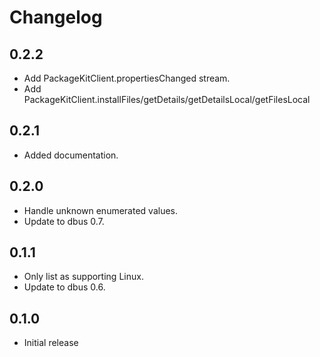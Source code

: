 # Changelog

## 0.2.2

* Add PackageKitClient.propertiesChanged stream.
* Add PackageKitClient.installFiles/getDetails/getDetailsLocal/getFilesLocal

## 0.2.1

* Added documentation.

## 0.2.0

* Handle unknown enumerated values.
* Update to dbus 0.7.

## 0.1.1

* Only list as supporting Linux.
* Update to dbus 0.6.

## 0.1.0

* Initial release
